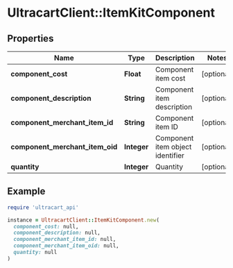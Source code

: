 # UltracartClient::ItemKitComponent

## Properties

| Name | Type | Description | Notes |
| ---- | ---- | ----------- | ----- |
| **component_cost** | **Float** | Component item cost | [optional] |
| **component_description** | **String** | Component item description | [optional] |
| **component_merchant_item_id** | **String** | Component item ID | [optional] |
| **component_merchant_item_oid** | **Integer** | Component item object identifier | [optional] |
| **quantity** | **Integer** | Quantity | [optional] |

## Example

```ruby
require 'ultracart_api'

instance = UltracartClient::ItemKitComponent.new(
  component_cost: null,
  component_description: null,
  component_merchant_item_id: null,
  component_merchant_item_oid: null,
  quantity: null
)
```

